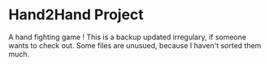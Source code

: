 # Hand2Hand Project
A hand fighting game !
This is a backup updated irregulary, if someone wants to check out.
Some files are unusued, because I haven't sorted them much.
